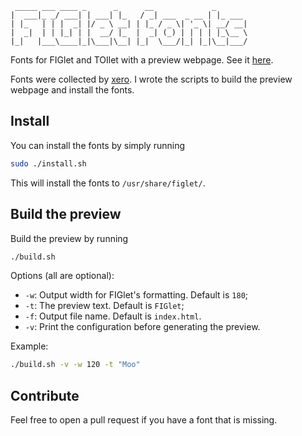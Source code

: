 ```
 _____ ___ ____ _      _      __             _       
|  ___|_ _/ ___| | ___| |_   / _| ___  _ __ | |_ ___ 
| |_   | | |  _| |/ _ \ __| | |_ / _ \| '_ \| __/ __|
|  _|  | | |_| | |  __/ |_  |  _| (_) | | | | |_\__ \
|_|   |___\____|_|\___|\__| |_|  \___/|_| |_|\__|___/
```

[live]: https://cszach.github.io/figlet-fonts

Fonts for FIGlet and TOIlet with a preview webpage. See it [here][live].

Fonts were collected by [xero](https://github.com/xero). I wrote the scripts to
build the preview webpage and install the fonts.

Install
-------

You can install the fonts by simply running

```bash
sudo ./install.sh
```

This will install the fonts to `/usr/share/figlet/`.

Build the preview
-----------------

Build the preview by running

```bash
./build.sh
```

Options (all are optional):

- `-w`: Output width for FIGlet's formatting. Default is `180`;
- `-t`: The preview text. Default is `FIGlet`;
- `-f`: Output file name. Default is `index.html`.
- `-v`: Print the configuration before generating the preview.

Example:

```bash
./build.sh -v -w 120 -t "Moo"
```

Contribute
----------

Feel free to open a pull request if you have a font that is missing.
